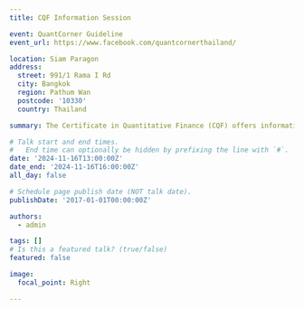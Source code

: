 ```yaml
---
title: CQF Information Session

event: QuantCorner Guideline
event_url: https://www.facebook.com/quantcornerthailand/

location: Siam Paragon
address:
  street: 991/1 Rama I Rd  
  city: Bangkok
  region: Pathum Wan
  postcode: '10330'
  country: Thailand

summary: The Certificate in Quantitative Finance (CQF) offers information sessions designed to provide insights into the program's structure, curriculum, and benefits. These sessions are ideal for professionals aiming to advance their careers in quantitative finance.

# Talk start and end times.
#   End time can optionally be hidden by prefixing the line with `#`.
date: '2024-11-16T13:00:00Z'
date_end: '2024-11-16T16:00:00Z'
all_day: false

# Schedule page publish date (NOT talk date).
publishDate: '2017-01-01T00:00:00Z'

authors:
  - admin

tags: []
# Is this a featured talk? (true/false)
featured: false

image:
  focal_point: Right

---
```

